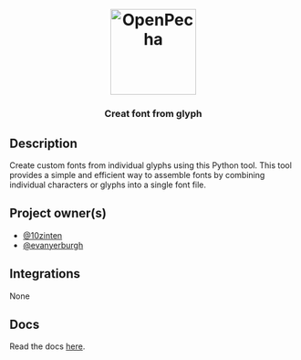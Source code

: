 <h1 align="center">
  <br>
  <a href="https://openpecha.org"><img src="https://avatars.githubusercontent.com/u/82142807?s=400&u=19e108a15566f3a1449bafb03b8dd706a72aebcd&v=4" alt="OpenPecha" width="150"></a>
  <br>
</h1>

<!-- Replace with 1-sentence description about what this tool is or does.-->

<h3 align="center">Creat font from glyph</h3>

## Description

Create custom fonts from individual glyphs using this Python tool. This tool provides a simple and efficient way to assemble fonts by combining individual characters or glyphs into a single font file.

## Project owner(s)

<!-- Link to the repo owners' github profiles -->

- [@10zinten](https://github.com/10zinten)
- [@evanyerburgh](https://github.com/evanyerburgh)

## Integrations

<!-- Add any intregrations here or delete `- []()` and write None-->

None

## Docs

<!-- Update the link to the docs -->

Read the docs [here](https://wiki.openpecha.org/#/dev/coding-guidelines).
